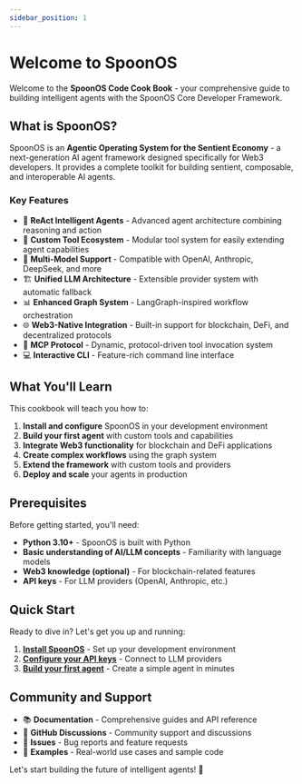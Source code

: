 ```yaml
---
sidebar_position: 1
---
```


# Welcome to SpoonOS

Welcome to the **SpoonOS Code Cook Book** - your comprehensive guide to building intelligent agents with the SpoonOS Core Developer Framework.

## What is SpoonOS?

SpoonOS is an **Agentic Operating System for the Sentient Economy** - a next-generation AI agent framework designed specifically for Web3 developers. It provides a complete toolkit for building sentient, composable, and interoperable AI agents.

### Key Features

- 🧠 **ReAct Intelligent Agents** - Advanced agent architecture combining reasoning and action
- 🔧 **Custom Tool Ecosystem** - Modular tool system for easily extending agent capabilities
- 💬 **Multi-Model Support** - Compatible with OpenAI, Anthropic, DeepSeek, and more
- 🏗️ **Unified LLM Architecture** - Extensible provider system with automatic fallback
- 📊 **Enhanced Graph System** - LangGraph-inspired workflow orchestration
- 🌐 **Web3-Native Integration** - Built-in support for blockchain, DeFi, and decentralized protocols
- 🔌 **MCP Protocol** - Dynamic, protocol-driven tool invocation system
- 💻 **Interactive CLI** - Feature-rich command line interface

## What You'll Learn

This cookbook will teach you how to:

1. **Install and configure** SpoonOS in your development environment
2. **Build your first agent** with custom tools and capabilities
3. **Integrate Web3 functionality** for blockchain and DeFi applications
4. **Create complex workflows** using the graph system
5. **Extend the framework** with custom tools and providers
6. **Deploy and scale** your agents in production

## Prerequisites

Before getting started, you'll need:

- **Python 3.10+** - SpoonOS is built with Python
- **Basic understanding of AI/LLM concepts** - Familiarity with language models
- **Web3 knowledge (optional)** - For blockchain-related features
- **API keys** - For LLM providers (OpenAI, Anthropic, etc.)

## Quick Start

Ready to dive in? Let's get you up and running:

1. **[Install SpoonOS](./installation)** - Set up your development environment
2. **[Configure your API keys](./configuration)** - Connect to LLM providers
3. **[Build your first agent](./quick-start)** - Create a simple agent in minutes

## Community and Support

- 📚 **Documentation** - Comprehensive guides and API reference
- 💬 **GitHub Discussions** - Community support and discussions
- 🐛 **Issues** - Bug reports and feature requests
- 🌟 **Examples** - Real-world use cases and sample code

Let's start building the future of intelligent agents! 🚀
